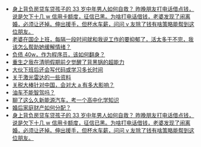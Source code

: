 + [身上背负房贷车贷孩子的 33 岁中年男人如何自救？
昨晚朋友打电话借点钱，说是欠下十几 w 信用卡额度，征信已黑。为啥打电话借钱，老婆发现了闹离婚，必须让还掉。伸出援手，但杯水车薪，问问 v 友除了钱有啥策略能帮到这位朋友。](https://www.v2ex.com/t/1123030)
+ [老婆在国企上班，每隔一段时间就和我说工作的要抑郁了，活太多干不完，我该怎么帮助她缓解情绪？](https://www.v2ex.com/t/1123032)
+ [负债 40w，作为程序员，该如何翻身？](https://www.v2ex.com/t/1123110)
+ [重生之我在清明假期前夕觉醒了背黑锅的超能力](https://www.v2ex.com/t/1123078)
+ [大伙下班后还会写代码或学习多长时间](https://www.v2ex.com/t/1123004)
+ [关于激光雷达的一些资料](https://www.v2ex.com/t/1123000)
+ [关税大棒针对中国，会对大 a 有多大影响？](https://www.v2ex.com/t/1123006)
+ [油车不能智驾吗？](https://www.v2ex.com/t/1123016)
+ [聊了这么久新能源汽车，考一个高中化学知识](https://www.v2ex.com/t/1123001)
+ [婚后家庭财产如何分配？](https://www.v2ex.com/t/1123144)
+ [身上背负房贷车贷孩子的 33 岁中年男人如何自救？
昨晚朋友打电话借点钱，说是欠下十几 w 信用卡额度，征信已黑。为啥打电话借钱，老婆发现了闹离婚，必须让还掉。伸出援手，但杯水车薪，问问 v 友除了钱有啥策略能帮到这位朋友。](https://www.v2ex.com/t/1123030)
